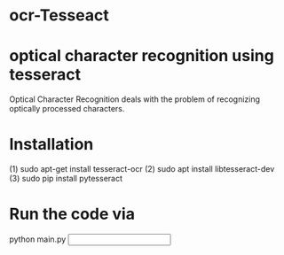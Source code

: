 # ocr-Tesseact
# optical character recognition using tesseract
Optical Character Recognition deals with the problem of recognizing optically processed
characters.
# Installation 

(1) sudo apt-get install tesseract-ocr 
(2) sudo apt install libtesseract-dev   
(3) sudo pip install pytesseract

# Run the code via
python main.py <input path> <output path>
